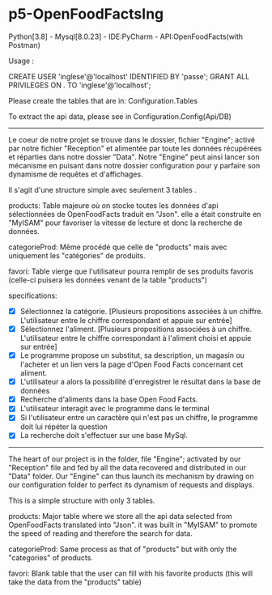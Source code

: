 # p5-OpenFoodFactsIng

Python[3.8] - Mysql[8.0.23] - IDE:PyCharm - API:OpenFoodFacts(with Postman)

Usage :

CREATE USER 'inglese'@'localhost' IDENTIFIED BY 'passe';
GRANT ALL PRIVILEGES ON *.* TO 'inglese'@'localhost';

Please create the tables that are in: Configuration.Tables

To extract the api data, please see in Configuration.Config(Api/DB)

------------------------------------------------------------------------------

Le coeur de notre projet se trouve dans le dossier, fichier "Engine";
activé par notre fichier "Reception" et alimentée par toute les données récupérées et réparties
dans notre dossier "Data".
Notre "Engine" peut ainsi lancer son mécanisme en puisant dans notre dossier configuration 
pour y parfaire son dynamisme de requêtes et d'affichages.

Il s'agit d'une structure simple avec seulement 3 tables .

products: Table majeure où on stocke toutes les données d'api sélectionnées de OpenFoodFacts traduit en "Json".
elle a était construite en "MyISAM" pour favoriser la vitesse de lecture et donc la recherche de données.

categorieProd: Même procédé que celle de "products" mais avec uniquement les "catégories" de produits.

favori: Table vierge que l'utilisateur pourra remplir de ses produits favoris
(celle-ci puisera les données venant de la table "products")

specifications:

- [x] Sélectionnez la catégorie. [Plusieurs propositions associées à un chiffre. L'utilisateur entre le chiffre correspondant et appuie sur entrée]
- [x] Sélectionnez l'aliment. [Plusieurs propositions associées à un chiffre. L'utilisateur entre le chiffre correspondant à l'aliment choisi et appuie sur entrée]
- [x] Le programme propose un substitut, sa description, un magasin ou l'acheter et un lien vers la page d'Open Food Facts concernant cet aliment.
- [x] L'utilisateur a alors la possibilité d'enregistrer le résultat dans la base de données
- [x] Recherche d'aliments dans la base Open Food Facts.
- [x] L'utilisateur interagit avec le programme dans le terminal
- [x] Si l'utilisateur entre un caractère qui n'est pas un chiffre, le programme doit lui répéter la question
- [x] La recherche doit s'effectuer sur une base MySql.
--------------------------------------------------------------------------------

The heart of our project is in the folder, file "Engine"; 
activated by our "Reception" file and fed by all the data recovered and distributed in our "Data" folder. 
Our "Engine" can thus launch its mechanism by drawing on our configuration folder to perfect its dynamism of requests and displays.

This is a simple structure with only 3 tables.

products: Major table where we store all the api data selected from OpenFoodFacts translated into "Json".
it was built in "MyISAM" to promote the speed of reading and therefore the search for data.

categorieProd: Same process as that of "products" but with only the "categories" of products.

favori: Blank table that the user can fill with his favorite products
(this will take the data from the "products" table)
